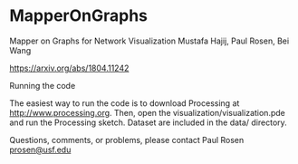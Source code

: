 # MapperOnGraphs

Mapper on Graphs for Network Visualization
Mustafa Hajij, Paul Rosen, Bei Wang

https://arxiv.org/abs/1804.11242


Running the code

The easiest way to run the code is to download Processing at http://www.processing.org.
Then, open the visualization/visualization.pde and run the Processing sketch. Dataset are included in the data/ directory.

Questions, comments, or problems, please contact Paul Rosen <prosen@usf.edu>
